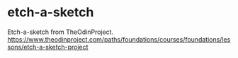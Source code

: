 # etch-a-sketch

Etch-a-sketch from TheOdinProject.
https://www.theodinproject.com/paths/foundations/courses/foundations/lessons/etch-a-sketch-project
